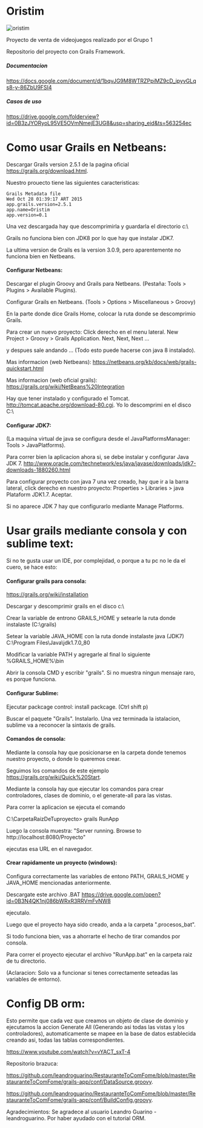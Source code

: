 # Oristim
![oristim](http://i.imgur.com/EYeMvFe.png?1)

Proyecto de venta de videojuegos realizado por el Grupo 1

Repositorio del proyecto con Grails Framework.

<h5>Documentacion</h5>

https://docs.google.com/document/d/1bqvJG9M8WTRZPpiMZ9cD_ipyvGLqs8-y-86ZbU9FSI4

<h5>Casos de uso</h5>

https://drive.google.com/folderview?id=0B3zJYORyoL95VE5OVmNmejE3UG8&usp=sharing_eid&ts=563254ec


# Como usar Grails en Netbeans:

Descargar Grails version 2.5.1 de la pagina oficial https://grails.org/download.html.

Nuestro prouecto tiene las siguientes caracteristicas:


	Grails Metadata file
	Wed Oct 28 01:39:17 ART 2015
	app.grails.version=2.5.1
	app.name=Oristim
	app.version=0.1


Una vez descargada hay que descomprimirla y guardarla el directorio c:\

Grails no funciona bien con JDK8 por lo que hay que instalar JDK7.

La ultima version de Grails es la version 3.0.9, pero aparentemente no funciona bien en Netbeans.

<h4>Configurar Netbeans:</h4>

Descargar el plugin Groovy and Grails para Netbeans. (Pestaña: Tools > Plugins > Available Plugins).

Configurar Grails en Netbeans. (Tools > Options > Miscellaneous > Groovy)

En la parte donde dice Grails Home, colocar la ruta donde se descomprimio Grails.

Para crear un nuevo proyecto: Click derecho en el menu lateral. New Project > Groovy > Grails Application. Next, Next, Next ...

y despues sale andando ... (Todo esto puede hacerse con java 8 instalado).

Mas informacion (web Netbeans): https://netbeans.org/kb/docs/web/grails-quickstart.html

Mas informacion (web oficial grails): https://grails.org/wiki/NetBeans%20Integration

Hay que tener instalado y configurado el Tomcat. http://tomcat.apache.org/download-80.cgi. Yo lo descomprimi en el disco C:\

<h4>Configurar JDK7:</h4>

(La maquina virtual de java se configura desde el JavaPlatformsManager: Tools > JavaPlatforms).

Para correr bien la aplicacion ahora si, se debe instalar y configurar Java JDK 7.  http://www.oracle.com/technetwork/es/java/javase/downloads/jdk7-downloads-1880260.html 

Para configurar proyecto con java 7 una vez creado, hay que ir a la barra lateral, click derecho en nuestro proyecto: Properties > Libraries > java Plataform JDK1.7. Aceptar.

Si no aparece JDK 7 hay que configurarlo mediante Manage Platforms.

# Usar grails mediante consola y con sublime text:

Si no te gusta usar un IDE, por complejidad, o porque a tu pc no le da el cuero, se hace esto:

<h4>Configurar grails para consola:</h4>

https://grails.org/wiki/installation

Descargar y descomprimir grails en el disco c:\

Crear la variable de entrono GRAILS_HOME y setearle la ruta  donde instalaste (C:\grails)

Setear la variable JAVA_HOME con la ruta donde instalaste java (JDK7) C:\Program Files\Java\jdk1.7.0_80

Modificar la variable PATH y agregarle al final lo siguiente %GRAILS_HOME%\bin

Abrir la consola CMD y escribir "grails". Si no muestra ningun mensaje raro, es porque funciona.

<h4>Configurar Sublime:</h4>

Ejecutar packcage control: install packcage. (Ctrl shift p)

Buscar el paquete "Grails". Instalarlo. Una vez terminada la istalacion, sublime va a reconocer la sintaxis de grails.

<h4>Comandos de consola:</h4>

Mediante la consola hay que posicionarse en la carpeta donde tenemos nuestro proyecto, o donde lo queremos crear.

Seguimos los comandos de este ejemplo https://grails.org/wiki/Quick%20Start.

Mediante la consola hay que ejecutar los comandos para crear controladores, clases de dominio, o el generate-all para las vistas.

Para correr la aplicacion se ejecuta el comando

C:\CarpetaRaizDeTuproyecto> grails RunApp

Luego la consola muestra: "Server running. Browse to http://localhost:8080/Proyecto"

ejecutas esa URL en el navegador.

<h4>Crear rapidamente un proyecto (windows):</h4>

Configura correctamente las variables de entono PATH, GRAILS_HOME y JAVA_HOME mencionadas anteriormente.

Descargate este archivo .BAT https://drive.google.com/open?id=0B3N4QK1nj086bWRxR3RRVmFvNW8

ejecutalo.

Luego que el proyecto haya sido creado, anda a la carpeta ".procesos_bat".

Si todo funciona bien, vas a ahorrarte el hecho de tirar comandos por consola.

Para correr el proyecto ejecutar el archivo "RunApp.bat" en la carpeta raiz de tu directorio.

(Aclaracion: Solo va a funcionar si tenes correctamente seteadas las variables de entorno).

# Config DB orm:

Esto permite que cada vez que creamos un objeto de clase de dominio y ejecutamos la accion Generate All (Generando asi todas las vistas y los controladores), automaticamente se mapee en la base de datos establecida creando asi, todas las tablas correspondientes.

https://www.youtube.com/watch?v=vYACT_sxT-4

Repositorio brazuca:

https://github.com/leandroguarino/RestauranteToComFome/blob/master/RestauranteToComFome/grails-app/conf/DataSource.groovy.

https://github.com/leandroguarino/RestauranteToComFome/blob/master/RestauranteToComFome/grails-app/conf/BuildConfig.groovy.

Agradecimientos: Se agradece al usuario Leandro Guarino - leandroguarino. Por haber ayudado con el tutorial ORM.
